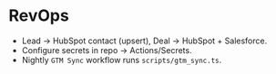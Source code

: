# RevOps
- Lead → HubSpot contact (upsert), Deal → HubSpot + Salesforce.
- Configure secrets in repo → Actions/Secrets.
- Nightly `GTM Sync` workflow runs `scripts/gtm_sync.ts`.
